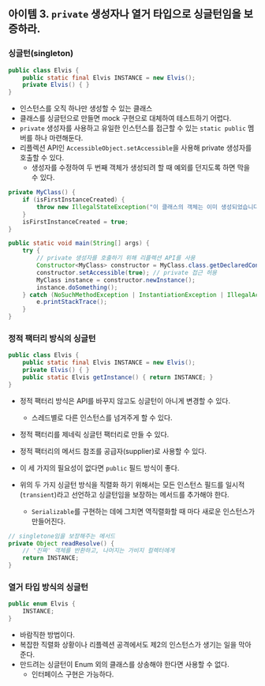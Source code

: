 ## 아이템 3. `private` 생성자나 열거 타입으로 싱글턴임을 보증하라.

### 싱글턴(singleton)

```java
public class Elvis {
    public static final Elvis INSTANCE = new Elvis();
    private Elvis() { }
}
```

- 인스턴스를 오직 하나만 생성할 수 있는 클래스
- 클래스를 싱글턴으로 만들면 mock 구현으로 대체하여 테스트하기 어렵다.
- `private` 생성자를 사용하고 유일한 인스턴스를 접근할 수 있는 `static public` 멤버를 하나 마련해둔다.
- 리플렉션 API인 `AccessibleObject.setAccessible`을 사용해 private 생성자를 호출할 수 있다.
  - 생성자를 수정하여 두 번째 객체가 생성되려 할 때 예외를 던지도록 하면 막을 수 있다.

```java
private MyClass() {
    if (isFirstInstanceCreated) {
        throw new IllegalStateException("이 클래스의 객체는 이미 생성되었습니다.");
    }
    isFirstInstanceCreated = true;
}

public static void main(String[] args) {
    try {
        // private 생성자를 호출하기 위해 리플렉션 API를 사용
        Constructor<MyClass> constructor = MyClass.class.getDeclaredConstructor();
        constructor.setAccessible(true); // private 접근 허용
        MyClass instance = constructor.newInstance();
        instance.doSomething();
    } catch (NoSuchMethodException | InstantiationException | IllegalAccessException | InvocationTargetException | IllegalStateException e) {
        e.printStackTrace();
    }
}
```

### 정적 팩터리 방식의 싱글턴

```java
public class Elvis {
    public static final Elvis INSTANCE = new Elvis();
    private Elvis() { }
    public static Elvis getInstance() { return INSTANCE; }
}
```

- 정적 팩터리 방식은 API를 바꾸지 않고도 싱글턴이 아니게 변경할 수 있다.
  - 스레드별로 다른 인스턴스를 넘겨주게 할 수 있다.
- 정적 팩터리를 제네릭 싱글턴 팩터리로 만들 수 있다.
- 정적 팩터리의 메서드 참조를 공급자(supplier)로 사용할 수 있다.
- 이 세 가지의 필요성이 없다면 `public` 필드 방식이 좋다.

- 위의 두 가지 싱글턴 방식을 직렬화 하기 위해서는 모든 인스턴스 필드를 일시적(`transient`)라고 선언하고 싱글턴임을 보장하는 메서드를 추가해야 한다.
  - `Serializable`를 구현하는 데에 그치면 역직렬화할 때 마다 새로운 인스턴스가 만들어진다.

```java
// singletone임을 보장해주는 메서드
private Object readResolve() {
    // '진짜' 객체를 반환하고, 나머지는 가비지 컬렉터에게
    return INSTANCE;
}
```

### 열거 타입 방식의 싱글턴

```java
public enum Elvis {
    INSTANCE;
}
```

- 바람직한 방법이다.
- 복잡한 직렬화 상황이나 리플렉션 공격에서도 제2의 인스턴스가 생기는 일을 막아준다.
- 만드려는 싱글턴이 Enum 외의 클래스를 상송해야 한다면 사용할 수 없다.
  - 인터페이스 구현은 가능하다.
